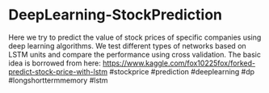 # DeepLearning-StockPrediction
Here we try to predict the value of stock prices of specific companies using deep learning algorithms.
We test different types of networks based on LSTM units and compare the performance using cross validation.
The basic idea is borrowed from here: https://www.kaggle.com/fox10225fox/forked-predict-stock-price-with-lstm
#stockprice #prediction #deeplearning #dp #longshorttermmemory #lstm
